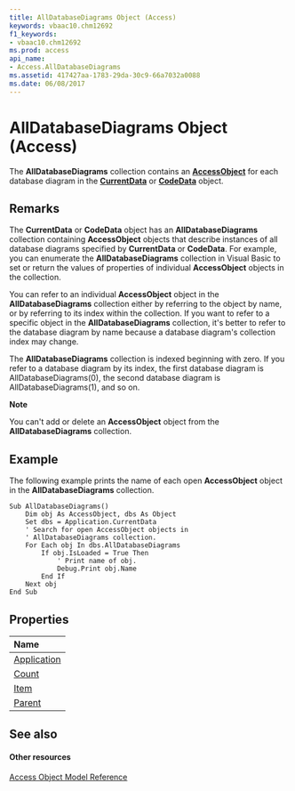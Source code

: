 ```yaml
---
title: AllDatabaseDiagrams Object (Access)
keywords: vbaac10.chm12692
f1_keywords:
- vbaac10.chm12692
ms.prod: access
api_name:
- Access.AllDatabaseDiagrams
ms.assetid: 417427aa-1783-29da-30c9-66a7032a0088
ms.date: 06/08/2017
---
```



# AllDatabaseDiagrams Object (Access)

The  **AllDatabaseDiagrams** collection contains an **[AccessObject](accessobject-object-access.md)** for each database diagram in the **[CurrentData](currentdata-object-access.md)** or **[CodeData](codedata-object-access.md)** object.


## Remarks

The  **CurrentData** or **CodeData** object has an **AllDatabaseDiagrams** collection containing **AccessObject** objects that describe instances of all database diagrams specified by **CurrentData** or **CodeData**. For example, you can enumerate the **AllDatabaseDiagrams** collection in Visual Basic to set or return the values of properties of individual **AccessObject** objects in the collection.

You can refer to an individual  **AccessObject** object in the **AllDatabaseDiagrams** collection either by referring to the object by name, or by referring to its index within the collection. If you want to refer to a specific object in the **AllDatabaseDiagrams** collection, it's better to refer to the database diagram by name because a database diagram's collection index may change.

The  **AllDatabaseDiagrams** collection is indexed beginning with zero. If you refer to a database diagram by its index, the first database diagram is AllDatabaseDiagrams(0), the second database diagram is AllDatabaseDiagrams(1), and so on.


 **Note**  

You can't add or delete an  **AccessObject** object from the **AllDatabaseDiagrams** collection.


## Example

The following example prints the name of each open  **AccessObject** object in the **AllDatabaseDiagrams** collection.


```
Sub AllDatabaseDiagrams() 
    Dim obj As AccessObject, dbs As Object 
    Set dbs = Application.CurrentData 
    ' Search for open AccessObject objects in 
    ' AllDatabaseDiagrams collection. 
    For Each obj In dbs.AllDatabaseDiagrams 
        If obj.IsLoaded = True Then 
            ' Print name of obj. 
            Debug.Print obj.Name 
        End If 
    Next obj 
End Sub 
```


## Properties



|**Name**|
|:-----|
|[Application](alldatabasediagrams-application-property-access.md)|
|[Count](alldatabasediagrams-count-property-access.md)|
|[Item](alldatabasediagrams-item-property-access.md)|
|[Parent](alldatabasediagrams-parent-property-access.md)|

## See also


#### Other resources


[Access Object Model Reference](http://msdn.microsoft.com/library/2de134a4-6c5c-d2a3-8377-f4dd973ba650%28Office.15%29.aspx)
